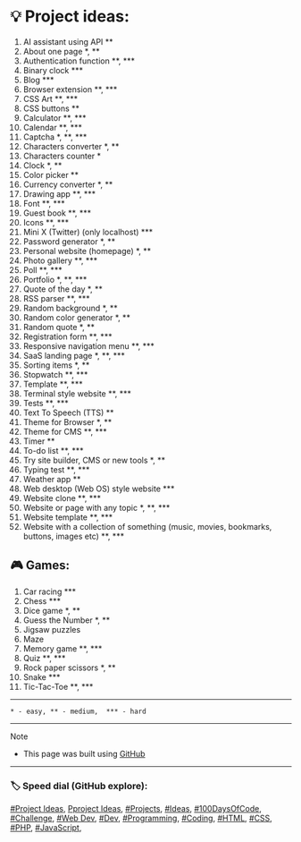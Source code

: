 <!-- Project ideas v.1.3.2 -->

# 💡 Project ideas:

1. AI assistant using API **
1. About one page *, **
1. Authentication function **, ***
1. Binary clock ***
1. Blog ***
1. Browser extension **, ***
1. CSS Art **, ***
1. CSS buttons **
1. Calculator **, ***
1. Calendar **, ***
1. Captcha *, **, ***
1. Characters converter *, **
1. Characters counter *
1. Clock *, **
1. Color picker **
1. Currency converter *, ** <!-- https://github.com/anishaswain/Simple-JS-Projects#-->
1. Drawing app **, ***
1. Font **, ***
1. Guest book **, ***
1. Icons **, ***
1. Mini X (Twitter) (only localhost) ***
1. Password generator *, **
1. Personal website (homepage) *, **
1. Photo gallery  **, ***
1. Poll **, ***
1. Portfolio *, **, ***
1. Quote of the day *, **
1. RSS parser **, ***
1. Random background *, **
1. Random color generator *, **
1. Random quote *, **
1. Registration form **, ***
1. Responsive navigation menu **, ***<!--https://github.com/anishaswain/Simple-JS-Projects#-->
1. SaaS landing page *, **, ***
1. Sorting items *, **
1. Stopwatch **, ***
1. Template **, ***
1. Terminal style website **, ***
1. Tests **, ***
1. Text To Speech (TTS) **
1. Theme for Browser *, **
1. Theme for CMS **, ***
1. Timer **
1. To-do list **, ***
1. Try site builder, CMS or new tools *, **
1. Typing test **, ***
1. Weather app **
1. Web desktop (Web OS) style website ***
1. Website clone **, ***
1. Website or page with any topic *, **, ***
1. Website template **, ***
1. Website with a collection of something (music, movies, bookmarks, buttons, images etc) **, ***


## 🎮 Games:

1. Car racing ***
1. Chess ***
1. Dice game *, **
1. Guess the Number *, **
1. Jigsaw puzzles
1. Maze
1. Memory game **, ***
1. Quiz **, ***
1. Rock paper scissors *, **
1. Snake ***
1. Tic-Tac-Toe **, ***

---

  `* - easy, ** - medium,  *** - hard`
  
---
  
> [!NOTE]
> - This page was built using [GitHub](https://github.com/)  
  
---
  
### 🏷️ Speed dial (GitHub explore):  
[#Project Ideas](https://github.com/topics/project-ideas?s=updated),
[Pproject Ideas](https://github.com/search?q=project+ideas),
[#Projects](https://github.com/topics/projects?s=updated),
[#Ideas](https://github.com/topics/ideas?s=updated),
[#100DaysOfCode](https://github.com/topics/100daysofcode?s=updated),
[#Challenge](https://github.com/topics/challenge?s=updated),
[#Web Dev](https://github.com/topics/webdev?s=updated),
[#Dev](https://github.com/topics/dev?s=updated),
[#Programming](https://github.com/topics/programming?s=updated),
[#Coding](https://github.com/topics/coding?s=updated),
[#HTML](https://github.com/topics/HTML?s=updated),
[#CSS](https://github.com/topics/css?s=updated),
[#PHP](https://github.com/topics/php?s=updated),
[#JavaScript](https://github.com/topics/javascript?s=updated),




